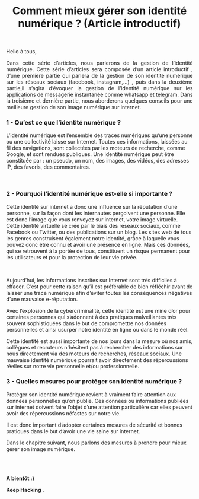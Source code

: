 
<div align="center">

<h1><strong>Comment mieux gérer son identité numérique ?
(Article introductif) </strong></h1>

</div>
<br/>


<p align="justify">
Hello à tous, 
</p>


<p align="justify">
Dans cette série d’articles, nous parlerons de la gestion de l’identité numérique. 
Cette série d’articles sera composée d’un article introductif , d’une première partie qui parlera de la gestion de son identité numérique sur les réseaux sociaux (facebook, instagram,...) , puis dans la deuxième partie,il s’agira d’évoquer la gestion de l’identité numérique sur les applications de messagerie instantanée comme whatsapp et telegram. Dans la troisième et dernière partie, nous aborderons quelques conseils pour une meilleure gestion de son image numérique sur internet.

</p>

### 1 - Qu’est ce que l’identité numérique ?



<p align="justify">

L’identité numérique est l’ensemble des traces numériques qu’une personne ou une collectivité laisse sur Internet. Toutes ces informations, laissées au fil des navigations, sont collectées par les moteurs de recherche, comme Google, et sont rendues publiques. Une identité numérique peut être constituée par : un pseudo, un nom, des images, des vidéos, des adresses IP, des favoris, des commentaires. 

</p>
<br/>



### 2 - Pourquoi l’identité numérique est-elle si importante ?


<p align="justify">

Cette identité sur internet a donc une influence sur la réputation d’une personne, sur la façon dont les internautes perçoivent une personne. Elle est donc  l’image que vous renvoyez sur internet, votre image virtuelle. <br/>
Cette identité virtuelle se crée par le biais des réseaux sociaux, comme Facebook ou Twitter, ou des publications sur un blog. Les sites web de tous les genres construisent également notre identité, grâce à laquelle vous pouvez donc être connu et avoir une présence en ligne. Mais ces données, qui se retrouvent à la portée de tous, constituent un risque permanent pour les utilisateurs et pour la protection de leur vie privée. 

</p>
<br/>

<p align="justify">

Aujourd’hui, les informations inscrites sur Internet sont très difficiles à effacer. C’est pour cette raison qu’il est préférable de bien réfléchir avant de laisser une trace numérique afin d’éviter toutes les conséquences négatives d’une mauvaise e-réputation.


</p>

<p align="justify">

Avec l’explosion de la cybercriminalité, cette identité est une mine d’or pour  certaines personnes qui s’adonnent à des pratiques malveillantes très souvent sophistiquées dans le but de compromettre nos données personnelles et ainsi usurper notre identité en ligne ou dans le monde réel. 

</p>

<p align="justify">

Cette identité est aussi importante de nos jours  dans la mesure où nos amis, collègues et  recruteurs n'hésitent pas à  rechercher des  informations sur nous directement via des moteurs de recherches, réseaux sociaux. 	Une mauvaise identité numérique pourrait avoir directement des répercussions réelles sur notre vie personnelle et/ou professionnelle.


</p>



### 3 - Quelles mesures pour protéger son identité numérique ?


<p align="justify">

Protéger son identité numérique revient à vraiment faire attention aux données personnelles qu’on publie. Ces données ou informations  publiées sur internet doivent faire l’objet d’une attention particulière car  elles peuvent avoir des répercussions  néfastes sur notre vie. 

Il est donc important d’adopter certaines mesures de sécurité et bonnes pratiques dans le but d’avoir une vie saine sur internet. 

Dans le chapitre suivant, nous parlons des mesures à prendre pour mieux gérer son image numérique.
</p>
  

<br/>
<br/>

<p align="justify"> <strong> A bientôt :) </strong>
</p>

<p align="justify"> <strong> Keep Hacking </strong>. 
</p>